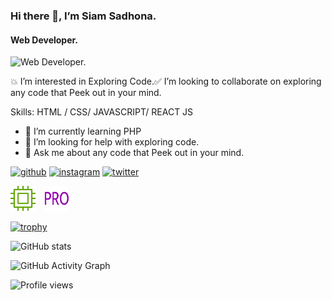 ### Hi there 👋, I’m Siam Sadhona.
#### Web Developer.
![Web Developer.](http://florida.vistage.com/wp-content/uploads/sites/18/2017/09/the_art_of_social_media.jpg)

💥  I’m interested in Exploring Code.✅ I’m looking to collaborate on exploring any code that Peek out in your mind.

Skills:  HTML / CSS/ JAVASCRIPT/ REACT JS

- 🌱 I’m currently learning PHP 
- 🤔 I’m looking for help with exploring code. 
- 💬 Ask me about any code that Peek out in your mind. 


[<img src='https://cdn.jsdelivr.net/npm/simple-icons@3.0.1/icons/github.svg' alt='github' height='40'>](https://github.com/siam-sadhona)  [<img src='https://cdn.jsdelivr.net/npm/simple-icons@3.0.1/icons/instagram.svg' alt='instagram' height='40'>](https://www.instagram.com/siam_sadhona/)  [<img src='https://cdn.jsdelivr.net/npm/simple-icons@3.0.1/icons/twitter.svg' alt='twitter' height='40'>](https://twitter.com/sadhona_siam)  

<a href='https://docs.github.com/en/developers'><img src='https://raw.githubusercontent.com/acervenky/animated-github-badges/master/assets/devbadge.gif' width='40' height='40'></a> <a href='https://github.com/pricing'><img src='https://raw.githubusercontent.com/acervenky/animated-github-badges/master/assets/pro.gif' width='40' height='40'></a> 

[![trophy](https://github-profile-trophy.vercel.app/?username=siam-sadhona)](https://github.com/ryo-ma/github-profile-trophy)

![GitHub stats](https://github-readme-stats.vercel.app/api?username=siam-sadhona&show_icons=true)  

![GitHub Activity Graph](https://activity-graph.herokuapp.com/graph?username=siam-sadhona)  

![Profile views](https://gpvc.arturio.dev/siam-sadhona)  
